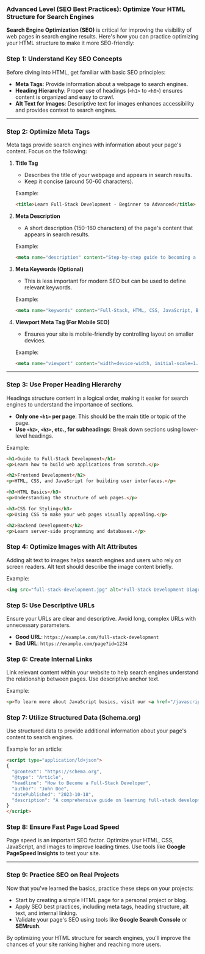 ### Advanced Level (SEO Best Practices): Optimize Your HTML Structure for Search Engines

**Search Engine Optimization (SEO)** is critical for improving the visibility of web pages in search engine results. Here's how you can practice optimizing your HTML structure to make it more SEO-friendly:

### Step 1: **Understand Key SEO Concepts**
Before diving into HTML, get familiar with basic SEO principles:
- **Meta Tags**: Provide information about a webpage to search engines.
- **Heading Hierarchy**: Proper use of headings (`<h1>` to `<h6>`) ensures content is organized and easy to crawl.
- **Alt Text for Images**: Descriptive text for images enhances accessibility and provides context to search engines.

---

### Step 2: **Optimize Meta Tags**

Meta tags provide search engines with information about your page's content. Focus on the following:

1. **Title Tag**
   - Describes the title of your webpage and appears in search results.
   - Keep it concise (around 50-60 characters).
   
   Example:
   ```html
   <title>Learn Full-Stack Development - Beginner to Advanced</title>
   ```

2. **Meta Description**
   - A short description (150-160 characters) of the page's content that appears in search results.
   
   Example:
   ```html
   <meta name="description" content="Step-by-step guide to becoming a full-stack developer, covering HTML, CSS, JavaScript, and backend development.">
   ```

3. **Meta Keywords (Optional)**
   - This is less important for modern SEO but can be used to define relevant keywords.
   
   Example:
   ```html
   <meta name="keywords" content="Full-Stack, HTML, CSS, JavaScript, Backend Development">
   ```

4. **Viewport Meta Tag (For Mobile SEO)**
   - Ensures your site is mobile-friendly by controlling layout on smaller devices.
   
   Example:
   ```html
   <meta name="viewport" content="width=device-width, initial-scale=1.0">
   ```

---

### Step 3: **Use Proper Heading Hierarchy**

Headings structure content in a logical order, making it easier for search engines to understand the importance of sections.

- **Only one `<h1>` per page**: This should be the main title or topic of the page.
- **Use `<h2>`, `<h3>`, etc., for subheadings**: Break down sections using lower-level headings.

Example:
```html
<h1>Guide to Full-Stack Development</h1>
<p>Learn how to build web applications from scratch.</p>

<h2>Frontend Development</h2>
<p>HTML, CSS, and JavaScript for building user interfaces.</p>

<h3>HTML Basics</h3>
<p>Understanding the structure of web pages.</p>

<h3>CSS for Styling</h3>
<p>Using CSS to make your web pages visually appealing.</p>

<h2>Backend Development</h2>
<p>Learn server-side programming and databases.</p>
```

### Step 4: **Optimize Images with Alt Attributes**

Adding alt text to images helps search engines and users who rely on screen readers. Alt text should describe the image content briefly.

Example:
```html
<img src="full-stack-development.jpg" alt="Full-Stack Development Diagram">
```

### Step 5: **Use Descriptive URLs**

Ensure your URLs are clear and descriptive. Avoid long, complex URLs with unnecessary parameters.

- **Good URL**: `https://example.com/full-stack-development`
- **Bad URL**: `https://example.com/page?id=1234`

### Step 6: **Create Internal Links**

Link relevant content within your website to help search engines understand the relationship between pages. Use descriptive anchor text.

Example:
```html
<p>To learn more about JavaScript basics, visit our <a href="/javascript-basics">JavaScript Basics Guide</a>.</p>
```

### Step 7: **Utilize Structured Data (Schema.org)**

Use structured data to provide additional information about your page's content to search engines.

Example for an article:
```html
<script type="application/ld+json">
{
  "@context": "https://schema.org",
  "@type": "Article",
  "headline": "How to Become a Full-Stack Developer",
  "author": "John Doe",
  "datePublished": "2023-10-18",
  "description": "A comprehensive guide on learning full-stack development, from beginner to advanced."
}
</script>
```

### Step 8: **Ensure Fast Page Load Speed**

Page speed is an important SEO factor. Optimize your HTML, CSS, JavaScript, and images to improve loading times. Use tools like **Google PageSpeed Insights** to test your site.

---

### Step 9: **Practice SEO on Real Projects**

Now that you've learned the basics, practice these steps on your projects:
- Start by creating a simple HTML page for a personal project or blog.
- Apply SEO best practices, including meta tags, heading structure, alt text, and internal linking.
- Validate your page's SEO using tools like **Google Search Console** or **SEMrush**.

By optimizing your HTML structure for search engines, you'll improve the chances of your site ranking higher and reaching more users.
